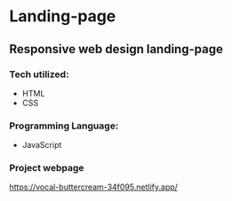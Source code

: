 # Landing-page
##  Responsive web design landing-page
### Tech utilized:
- HTML
- CSS
### Programming Language:
- JavaScript
### Project webpage 
https://vocal-buttercream-34f095.netlify.app/
